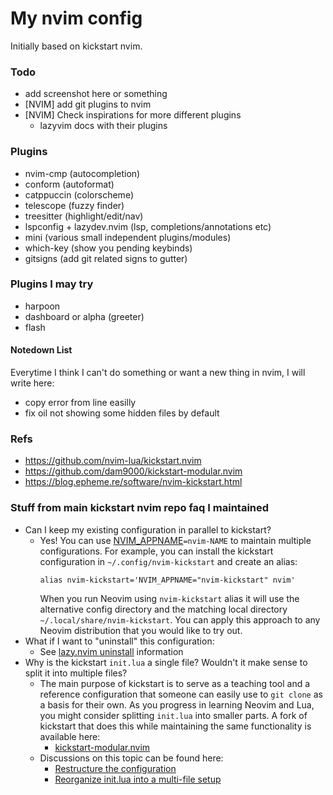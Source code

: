 # My nvim config
Initially based on kickstart nvim.

### Todo
- add screenshot here or something
- [NVIM] add git plugins to nvim
- [NVIM] Check inspirations for more different plugins
    - lazyvim docs with their plugins

### Plugins
- nvim-cmp (autocompletion)
- conform (autoformat)
- catppuccin (colorscheme)
- telescope (fuzzy finder)
- treesitter (highlight/edit/nav)
- lspconfig + lazydev.nvim (lsp, completions/annotations etc)
- mini (various small independent plugins/modules)
- which-key (show you pending keybinds)
- gitsigns (add git related signs to gutter)

### Plugins I may try
- harpoon
- dashboard or alpha (greeter)
- flash

#### Notedown List
Everytime I think I can't do something or want a new thing in nvim, I will write here:
- copy error from line easilly
- fix oil not showing some hidden files by default

### Refs
- https://github.com/nvim-lua/kickstart.nvim
- https://github.com/dam9000/kickstart-modular.nvim
- https://blog.epheme.re/software/nvim-kickstart.html

### Stuff from main kickstart nvim repo faq I maintained
* Can I keep my existing configuration in parallel to kickstart?
  * Yes! You can use [NVIM_APPNAME](https://neovim.io/doc/user/starting.html#%24NVIM_APPNAME)`=nvim-NAME`
    to maintain multiple configurations. For example, you can install the kickstart
    configuration in `~/.config/nvim-kickstart` and create an alias:
    ```
    alias nvim-kickstart='NVIM_APPNAME="nvim-kickstart" nvim'
    ```
    When you run Neovim using `nvim-kickstart` alias it will use the alternative
    config directory and the matching local directory
    `~/.local/share/nvim-kickstart`. You can apply this approach to any Neovim
    distribution that you would like to try out.
* What if I want to "uninstall" this configuration:
  * See [lazy.nvim uninstall](https://github.com/folke/lazy.nvim#-uninstalling) information
* Why is the kickstart `init.lua` a single file? Wouldn't it make sense to split it into multiple files?
  * The main purpose of kickstart is to serve as a teaching tool and a reference
    configuration that someone can easily use to `git clone` as a basis for their own.
    As you progress in learning Neovim and Lua, you might consider splitting `init.lua`
    into smaller parts. A fork of kickstart that does this while maintaining the
    same functionality is available here:
    * [kickstart-modular.nvim](https://github.com/dam9000/kickstart-modular.nvim)
  * Discussions on this topic can be found here:
    * [Restructure the configuration](https://github.com/nvim-lua/kickstart.nvim/issues/218)
    * [Reorganize init.lua into a multi-file setup](https://github.com/nvim-lua/kickstart.nvim/pull/473)
